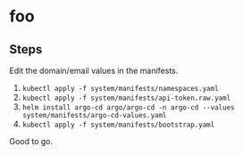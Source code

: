 # foo

## Steps

Edit the domain/email values in the manifests.

1. `kubectl apply -f system/manifests/namespaces.yaml`
2. `kubectl apply -f system/manifests/api-token.raw.yaml`
3. `helm install argo-cd argo/argo-cd -n argo-cd --values system/manifests/argo-cd-values.yaml`
4. `kubectl apply -f system/manifests/bootstrap.yaml`

Good to go.
